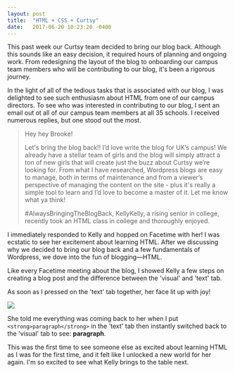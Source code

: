 ```yaml
---
layout: post
title:  "HTML + CSS + Curtsy"
date:   2017-06-20 10:23:20 -0400
---
```



This past week our Curtsy team decided to bring our blog back. Although this sounds like an easy decision, it required hours of planning and ongoing work. From redesigning the layout of the blog to onboarding our campus team members who will be contributing to our blog, it's been a rigorous journey.

In the light of all of the tedious tasks that is associated with our blog, I was delighted to see such enthusiasm about HTML from one of our campus directors. To see who was interested in contributing to our blog, I sent an email out ot all of our campus team members at all 35 schools. I received numerous replies, but one stood out the most.

> Hey hey Brooke!
> 
> Let's bring the blog back!! I’d love write the blog for UK’s campus! We already have a stellar team of girls and the blog will simply attract a ton of new girls that will create just the buzz about Curtsy we’re looking for. From what I have researched, Wordpress blogs are easy to manage, both in terms of maintenance and from a viewer’s perspective of managing the content on the site - plus it's really a simple tool to learn and I’d love to become a master of it. Let me know what ya think!
> 
> #AlwaysBringingTheBlogBack,
> KellyKelly, a rising senior in college, recently took an HTML class in college and thoroughly enjoyed.

I immediately responded to Kelly and hopped on Facetime with her! I was ecstatic to see her excitement about learning HTML. After we discussing why we decided to bring our blog back and a few fundamentals of Wordpress, we dove into the fun of blogging—HTML. 

Like every Facetime meeting about the blog, I showed Kelly a few steps on creating a blog post and the difference between the 'visual' and 'text' tab. 

<blockquote class="imgur-embed-pub" lang="en" data-id="a/jRQsz"><a href="//imgur.com/jRQsz"></a></blockquote><script async src="//s.imgur.com/min/embed.js" charset="utf-8"></script>

As soon as I pressed on the 'text' tab together, her face lit up with joy!

![](http://imgur.com/q91xVqo)

She told me everything was coming back to her when I put `<strong>paragraph</strong>` in the 'text' tab then instantly switched back to the 'visual' tab to see: **paragraph**.

This was the first time to see someone else as excited about learning HTML as I was for the first time, and it felt like I unlocked a new world for her again. I'm so excited to see what Kelly brings to the table next.


